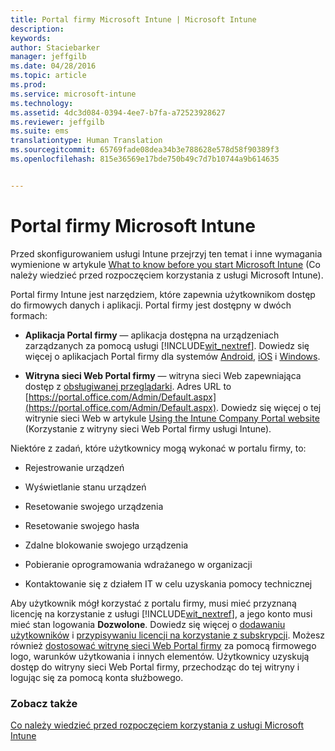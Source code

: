 ```yaml
---
title: Portal firmy Microsoft Intune | Microsoft Intune
description: 
keywords: 
author: Staciebarker
manager: jeffgilb
ms.date: 04/28/2016
ms.topic: article
ms.prod: 
ms.service: microsoft-intune
ms.technology: 
ms.assetid: 4dc3d084-0394-4ee7-b7fa-a72523928627
ms.reviewer: jeffgilb
ms.suite: ems
translationtype: Human Translation
ms.sourcegitcommit: 65769fade08dea34b3e788628e578d58f90389f3
ms.openlocfilehash: 815e36569e17bde750b49c7d7b10744a9b614635


---
```


# Portal firmy Microsoft Intune

Przed skonfigurowaniem usługi Intune przejrzyj ten temat i inne wymagania wymienione w artykule [What to know before you start Microsoft Intune](what-to-know-before-you-start-microsoft-intune.md) (Co należy wiedzieć przed rozpoczęciem korzystania z usługi Microsoft Intune).

Portal firmy Intune jest narzędziem, które zapewnia użytkownikom dostęp do firmowych danych i aplikacji. Portal firmy jest dostępny w dwóch formach:

-   **Aplikacja Portal firmy** — aplikacja dostępna na urządzeniach zarządzanych za pomocą usługi [!INCLUDE[wit_nextref](../includes/wit_nextref_md.md)]. Dowiedz się więcej o aplikacjach Portal firmy dla systemów [Android](/Intune/EndUser/using-your-android-device-with-intune), [iOS](/Intune/EndUser/using-your-ios-or-mac-os-x-device-with-intune) i [Windows](/Intune/EndUser/using-your-windows-device-with-intune).


- **Witryna sieci Web Portal firmy** — witryna sieci Web zapewniająca dostęp z [obsługiwanej przeglądarki](supported-web-browsers.md). Adres URL to [https://portal.office.com/Admin/Default.aspx](https://portal.office.com/Admin/Default.aspx). Dowiedz się więcej o tej witrynie sieci Web w artykule [Using the Intune Company Portal website](/Intune/EndUser/using-the-intune-company-portal-website) (Korzystanie z witryny sieci Web Portal firmy usługi Intune).

Niektóre z zadań, które użytkownicy mogą wykonać w portalu firmy, to:

-   Rejestrowanie urządzeń

-   Wyświetlanie stanu urządzeń

-   Resetowanie swojego urządzenia

-   Resetowanie swojego hasła

-   Zdalne blokowanie swojego urządzenia

-   Pobieranie oprogramowania wdrażanego w organizacji

-   Kontaktowanie się z działem IT w celu uzyskania pomocy technicznej

Aby użytkownik mógł korzystać z portalu firmy, musi mieć przyznaną licencję na korzystanie z usługi [!INCLUDE[wit_nextref](../includes/wit_nextref_md.md)], a jego konto musi mieć stan logowania **Dozwolone**. Dowiedz się więcej o [dodawaniu użytkowników](start-with-a-paid-subscription-to-microsoft-intune-step-3.md) i [przypisywaniu licencji na korzystanie z subskrypcji](start-with-a-paid-subscription-to-microsoft-intune-step-4.md). Możesz również [dostosować witrynę sieci Web Portal firmy](start-with-a-paid-subscription-to-microsoft-intune-step-7.md) za pomocą firmowego logo, warunków użytkowania i innych elementów. Użytkownicy uzyskują dostęp do witryny sieci Web Portal firmy, przechodząc do tej witryny i logując się za pomocą konta służbowego.

### Zobacz także
[Co należy wiedzieć przed rozpoczęciem korzystania z usługi Microsoft Intune](what-to-know-before-you-start-microsoft-intune.md)



<!--HONumber=Jun16_HO4-->


